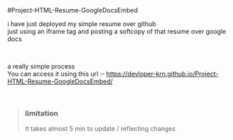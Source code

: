 #Project-HTML-Resume-GoogleDocsEmbed   
    
i have just deployed my simple resume over github    
just using an iframe tag and posting a softcopy of that resume over google docs   
   
   
  <br>
      
a really simple process    
You can access it using this url :-   https://devloper-krn.github.io/Project-HTML-Resume-GoogleDocsEmbed/   
   
   <br>
   
> ### limitation   
> It takes almost 5 min to update / reflecting changes    
